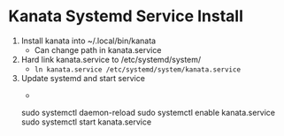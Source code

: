 # Kanata Systemd Service Install

1. Install kanata into ~/.local/bin/kanata
    - Can change path in kanata.service
2. Hard link kanata.service to /etc/systemd/system/
    - ```ln kanata.service /etc/systemd/system/kanata.service```
3. Update systemd and start service
    - ```
    sudo systemctl daemon-reload
    sudo systemctl enable kanata.service
    sudo systemctl start kanata.service
    ```
